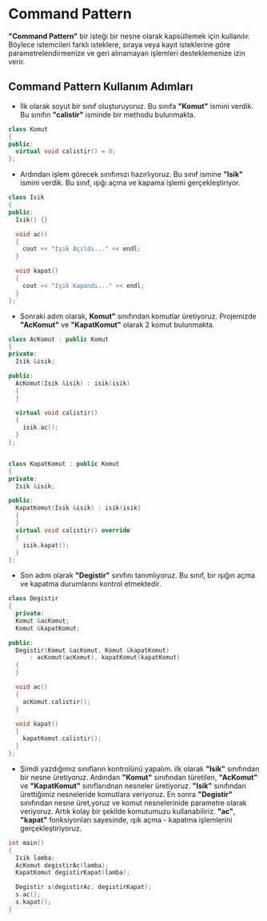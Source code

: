 # Command Pattern

**"Command Pattern"** bir isteği bir nesne olarak kapsüllemek için kullanılır. Böylece istemcileri farklı isteklere, sıraya veya kayıt isteklerine göre parametrelendirmenize ve geri alınamayan işlemleri desteklemenize izin verir.

## Command Pattern Kullanım Adımları

* İlk olarak soyut bir sınıf oluşturuyoruz. Bu sınıfa **"Komut"** ismini verdik. Bu sınıfın  **"calistir"** isminde bir methodu bulunmakta.

```cpp
class Komut
{
public:
  virtual void calistir() = 0;
};
```

* Ardından işlem görecek sınıfımızı hazırlıyoruz. Bu sınıf ismine **"Isik"** ismini verdik. Bu sınıf, ışığı açma ve kapama işlemi gerçekleştiriyor.

```cpp
class Isik
{
public:
  Isik() {}

  void ac()
  {
    cout << "Işık Açıldı..." << endl;
  }

  void kapat()
  {
    cout << "Işık Kapandı..." << endl;
  }
};
```

* Sonraki adım olarak, **Komut"** sınıfından komutlar üretiyoruz. Projemizde **"AcKomut"** ve **"KapatKomut"** olarak 2 komut bulunmakta.

```cpp
class AcKomut : public Komut
{
private:
  Isik &isik;

public:
  AcKomut(Isik &isik) : isik(isik)
  {
  }

  virtual void calistir()
  {
    isik.ac();
  }
};


class KapatKomut : public Komut
{
private:
  Isik &isik;

public:
  KapatKomut(Isik &isik) : isik(isik)
  {
  }
  virtual void calistir() override
  {
    isik.kapat();
  }
};
```

* Son adım olarak **"Degistir"** sınıfını tanımlıyoruz. Bu sınıf, bir ışığın açma ve kapatma durumlarını kontrol etmektedir.

```cpp
class Degistir
{
  private:
  Komut &acKomut;
  Komut &kapatKomut;

public:
  Degistir(Komut &acKomut, Komut &kapatKomut)
      : acKomut(acKomut), kapatKomut(kapatKomut)
  {
  }

  void ac()
  {
    acKomut.calistir();
  }

  void kapat()
  {
    kapatKomut.calistir();
  }
};
```

* Şimdi yazdığımız sınıfların kontrolünü yapalım. ilk olarak **"Isik"** sınıfından bir nesne üretiyoruz. Ardından **"Komut"** sınıfından türetilen, **"AcKomut"** ve **"KapatKomut"** sınıflarıdnan nesneler üretiyoruz.   **"Isik"** sınıfından ürettiğimiz nesneleride komutlara veriyoruz.  En sonra **"Degistir"** sınıfından nesne üret,yoruz ve komut nesnelerinide parametre olarak veriyoruz. Artık kolay bir şekilde komutumuzu kullanabiliriz. **"ac"**, **"kapat"** fonksiyonları sayesinde, ışık açma - kapatma işlemlerini gerçekleştiriyoruz.

```cpp
int main()
{
  Isik lamba;
  AcKomut degistirAc(lamba);
  KapatKomut degistirKapat(lamba);

  Degistir s(degistirAc, degistirKapat);
  s.ac();
  s.kapat();
}
```